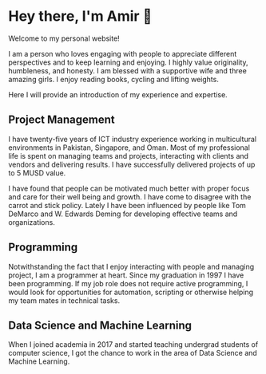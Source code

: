 # Hey there, I'm Amir 👋

[//]: ![Hey](/amir-iqbal-small.jpg)

Welcome to my personal website!

I am a person who loves engaging with people to appreciate different
perspectives and to keep learning and enjoying. I highly value originality,
humbleness, and honesty. I am blessed with a supportive wife and three amazing
girls. I enjoy reading books, cycling and lifting weights.

Here I will provide an introduction of my experience and expertise.

## Project Management

I have twenty-five years of ICT industry experience working in multicultural
environments in Pakistan, Singapore, and Oman. Most of my professional life is
spent on managing teams and projects, interacting with clients and vendors and
delivering results. I have successfully delivered projects of up to 5 MUSD
value.

I have found that people can be motivated much better with proper focus and care
for their well being and growth. I have come to disagree with the carrot and
stick policy. Lately I have been influenced by people like Tom DeMarco and W.
Edwards Deming for developing effective teams and organizations.

## Programming

Notwithstanding the fact that I enjoy interacting with people and managing
project, I am a programmer at heart. Since my graduation in 1997 I have been
programming. If my job role does not require active programming, I would look
for opportunities for automation, scripting or otherwise helping my team mates
in technical tasks.

## Data Science and Machine Learning

When I joined academia in 2017 and started teaching undergrad students of
computer science, I got the chance to work in the area of Data Science and
Machine Learning.
